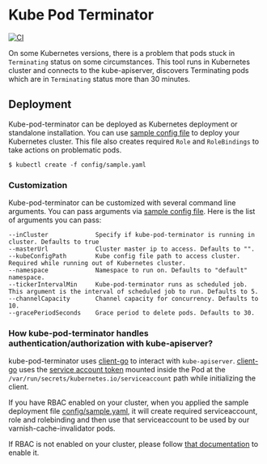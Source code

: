 # Kube Pod Terminator
[![CI](https://github.com/bilalcaliskan/kube-pod-terminator/workflows/CI/badge.svg?event=push)](https://github.com/bilalcaliskan/kube-pod-terminator/actions?query=workflow%3ACI)

On some Kubernetes versions, there is a problem that pods stuck in `Terminating` status on some circumstances. This tool runs 
in Kubernetes cluster and connects to the kube-apiserver, discovers Terminating pods which are in `Terminating` status 
more than 30 minutes.

## Deployment
Kube-pod-terminator can be deployed as Kubernetes deployment or standalone installation. You can use [sample config file](config/sample.yaml) to deploy your Kubernetes cluster. 
This file also creates required `Role` and `RoleBindings` to take actions on problematic pods.

```shell
$ kubectl create -f config/sample.yaml
```

### Customization
Kube-pod-terminator can be customized with several command line arguments. You can pass arguments 
via [sample config file](config/sample.yaml). Here is the list of arguments you can pass:

```
--inCluster             Specify if kube-pod-terminator is running in cluster. Defaults to true
--masterUrl             Cluster master ip to access. Defaults to "".
--kubeConfigPath        Kube config file path to access cluster. Required while running out of Kubernetes cluster.
--namespace             Namespace to run on. Defaults to "default" namespace.
--tickerIntervalMin     Kube-pod-terminator runs as scheduled job. This argument is the interval of scheduled job to run. Defaults to 5.
--channelCapacity       Channel capacity for concurrency. Defaults to 10.
--gracePeriodSeconds    Grace period to delete pods. Defaults to 30. 
```

### How kube-pod-terminator handles authentication/authorization with kube-apiserver?

kube-pod-terminator uses [client-go](https://github.com/kubernetes/client-go) to interact
with `kube-apiserver`. [client-go](https://github.com/kubernetes/client-go) uses the [service account token](https://kubernetes.io/docs/tasks/configure-pod-container/configure-service-account/)
mounted inside the Pod at the `/var/run/secrets/kubernetes.io/serviceaccount` path while initializing the client.

If you have RBAC enabled on your cluster, when you applied the sample deployment file [config/sample.yaml](config/sample.yaml),
it will create required serviceaccount, role and rolebinding and then use that serviceaccount to be used
by our varnish-cache-invalidator pods.

If RBAC is not enabled on your cluster, please follow [that documentation](https://kubernetes.io/docs/reference/access-authn-authz/rbac/) to enable it.
